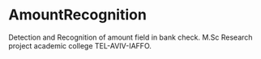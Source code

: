 # AmountRecognition
Detection and Recognition of amount field in bank check. M.Sc Research project academic college TEL-AVIV-IAFFO.
